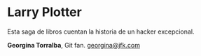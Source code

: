 # Larry Plotter

Esta saga de libros cuentan la historia de un hacker excepcional.

**Georgina Torralba**, Git fan.
georgina@jfk.com
